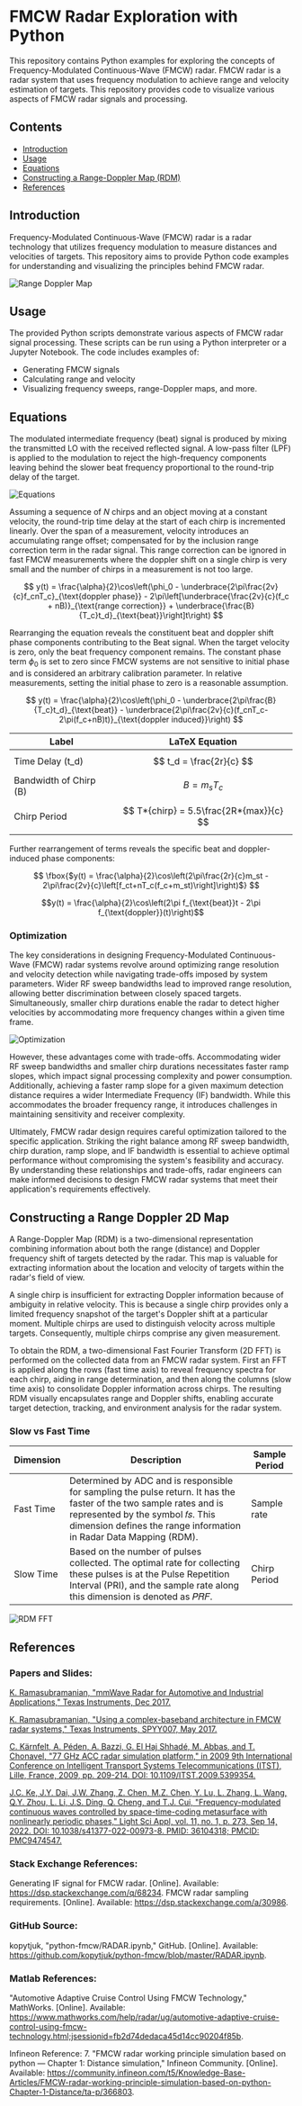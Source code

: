 # FMCW Radar Exploration with Python

This repository contains Python examples for exploring the concepts of Frequency-Modulated Continuous-Wave (FMCW) radar. FMCW radar is a radar system that uses frequency modulation to achieve range and velocity estimation of targets. This repository provides code to visualize various aspects of FMCW radar signals and processing.

## Contents

- [Introduction](#introduction)
- [Usage](#usage)
- [Equations](#equations)
- [Constructing a Range-Doppler Map (RDM)](#constructing-a-range-doppler-2d-map)
- [References](#references)

## Introduction

Frequency-Modulated Continuous-Wave (FMCW) radar is a radar technology that utilizes frequency modulation to measure distances and velocities of targets. This repository aims to provide Python code examples for understanding and visualizing the principles behind FMCW radar.

![Range Doppler Map](range_doppler_map.png)

## Usage

The provided Python scripts demonstrate various aspects of FMCW radar signal processing. These scripts can be run using a Python interpreter or a Jupyter Notebook. The code includes examples of:

- Generating FMCW signals
- Calculating range and velocity
- Visualizing frequency sweeps, range-Doppler maps, and more.

## Equations

The modulated intermediate frequency (beat) signal is produced by mixing the transmitted LO with the received reflected signal. A low-pass filter (LPF) is applied to the modulation to reject the high-frequency components leaving behind the slower beat frequency proportional to the round-trip delay of the target.

![Equations](FMCW.png)

Assuming a sequence of $N$ chirps and an object moving at a constant velocity, the round-trip time delay at the start of each chirp is incremented linearly. Over the span of a measurement, velocity introduces an accumulating range offset; compensated for by the inclusion range correction term in the radar signal. This range correction can be ignored in fast FMCW measurements where the doppler shift on a single chirp is very small and the number of chirps in a measurement is not too large.

$$
y(t) = \frac{\alpha}{2}\cos\left(\phi_0 - \underbrace{2\pi\frac{2v}{c}f_cnT_c}_{\text{doppler phase}} - 2\pi\left[\underbrace{\frac{2v}{c}(f_c + nB)}_{\text{range correction}} + \underbrace{\frac{B}{T_c}t_d}_{\text{beat}}\right]t\right)
$$

Rearranging the equation reveals the constituent beat and doppler shift phase components contributing to the Beat signal. When the target velocity is zero, only the beat frequency component remains. The constant phase term $ϕ_0$ is set to zero since FMCW systems are not sensitive to initial phase and is considered an arbitrary calibration parameter. In relative measurements, setting the initial phase to zero is a reasonable assumption.

$$
y(t) = \frac{\alpha}{2}\cos\left(\phi_0 - \underbrace{2\pi\frac{B}{T_c}t_d}_{\text{beat}} - \underbrace{2\pi\frac{2v}{c}(f_cnT_c-2\pi(f_c+nB)t)}_{\text{doppler induced}}\right)
$$

| Label                  | LaTeX Equation                          |
| ---------------------- | --------------------------------------- |
| Time Delay (t_d)       | $$ t_d = \frac{2r}{c} $$                |
| Bandwidth of Chirp (B) | $$ B = m_sT_c $$                        |
| Chirp Period           | $$ T*{chirp} = 5.5\frac{2R*{max}}{c} $$ |

Further rearrangement of terms reveals the specific beat and doppler-induced phase components:

$$
\fbox{$y(t) = \frac{\alpha}{2}\cos\left(2\pi\frac{2r}{c}m_st - 2\pi\frac{2v}{c}\left[f_ct+nT_c(f_c+m_st)\right]\right)$}
$$

```math
y(t) = \frac{\alpha}{2}\cos\left(2\pi f_{\text{beat}}t - 2\pi f_{\text{doppler}}(t)\right)
```

### Optimization

The key considerations in designing Frequency-Modulated Continuous-Wave (FMCW) radar systems revolve around optimizing range resolution and velocity detection while navigating trade-offs imposed by system parameters. Wider RF sweep bandwidths lead to improved range resolution, allowing better discrimination between closely spaced targets. Simultaneously, smaller chirp durations enable the radar to detect higher velocities by accommodating more frequency changes within a given time frame.

![Optimization](optimization.png)

However, these advantages come with trade-offs. Accommodating wider RF sweep bandwidths and smaller chirp durations necessitates faster ramp slopes, which impact signal processing complexity and power consumption. Additionally, achieving a faster ramp slope for a given maximum detection distance requires a wider Intermediate Frequency (IF) bandwidth. While this accommodates the broader frequency range, it introduces challenges in maintaining sensitivity and receiver complexity.

Ultimately, FMCW radar design requires careful optimization tailored to the specific application. Striking the right balance among RF sweep bandwidth, chirp duration, ramp slope, and IF bandwidth is essential to achieve optimal performance without compromising the system's feasibility and accuracy. By understanding these relationships and trade-offs, radar engineers can make informed decisions to design FMCW radar systems that meet their application's requirements effectively.

## Constructing a Range Doppler 2D Map

A Range-Doppler Map (RDM) is a two-dimensional representation combining information about both the range (distance) and Doppler frequency shift of targets detected by the radar. This map is valuable for extracting information about the location and velocity of targets within the radar's field of view.

A single chirp is insufficient for extracting Doppler information because of ambiguity in relative velocity. This is because a single chirp provides only a limited frequency snapshot of the target's Doppler shift at a particular moment. Multiple chirps are used to distinguish velocity across multiple targets. Consequently, multiple chirps comprise any given measurement.

To obtain the RDM, a two-dimensional Fast Fourier Transform (2D FFT) is performed on the collected data from an FMCW radar system. First an FFT is applied along the rows (fast time axis) to reveal frequency spectra for each chirp, aiding in range determination, and then along the columns (slow time axis) to consolidate Doppler information across chirps. The resulting RDM visually encapsulates range and Doppler shifts, enabling accurate target detection, tracking, and environment analysis for the radar system.

### Slow vs Fast Time

| Dimension | Description                                                                                                                                                                                                                  | Sample Period |
| --------- | ---------------------------------------------------------------------------------------------------------------------------------------------------------------------------------------------------------------------------- | ------------- |
| Fast Time | Determined by ADC and is responsible for sampling the pulse return. It has the faster of the two sample rates and is represented by the symbol 𝑓𝑠. This dimension defines the range information in Radar Data Mapping (RDM). | Sample rate   |
| Slow Time | Based on the number of pulses collected. The optimal rate for collecting these pulses is at the Pulse Repetition Interval (PRI), and the sample rate along this dimension is denoted as 𝑃𝑅𝐹.                                 | Chirp Period  |

![RDM FFT](rdm-fft.png)

## References

### Papers and Slides:

[K. Ramasubramanian, "mmWave Radar for Automotive and Industrial Applications," Texas Instruments, Dec 2017.](https://www.ti.com/content/dam/videos/external-videos/2/3816841626001/5675916489001.mp4/subassets/Mmwave_webinar_Dec2017.pdf)

[K. Ramasubramanian, "Using a complex-baseband architecture in FMCW radar systems," Texas Instruments, SPYY007, May 2017.](http://www.ti.com/lit/spyy007)

[C. Kärnfelt, A. Péden, A. Bazzi, G. El Haj Shhadé, M. Abbas, and T. Chonavel, "77 GHz ACC radar simulation platform," in 2009 9th International Conference on Intelligent Transport Systems Telecommunications (ITST), Lille, France, 2009, pp. 209-214. DOI: 10.1109/ITST.2009.5399354.](https://ieeexplore.ieee.org/document/5399354)

[J.C. Ke, J.Y. Dai, J.W. Zhang, Z. Chen, M.Z. Chen, Y. Lu, L. Zhang, L. Wang, Q.Y. Zhou, L. Li, J.S. Ding, Q. Cheng, and T.J. Cui, "Frequency-modulated continuous waves controlled by space-time-coding metasurface with nonlinearly periodic phases," Light Sci Appl, vol. 11, no. 1, p. 273, Sep 14, 2022. DOI: 10.1038/s41377-022-00973-8. PMID: 36104318; PMCID: PMC9474547.](https://www.ncbi.nlm.nih.gov/pmc/articles/PMC9474547/)

### Stack Exchange References:

Generating IF signal for FMCW radar. [Online]. Available: https://dsp.stackexchange.com/q/68234.
FMCW radar sampling requirements. [Online]. Available: https://dsp.stackexchange.com/a/30986.

### GitHub Source:

kopytjuk, "python-fmcw/RADAR.ipynb," GitHub. [Online]. Available: https://github.com/kopytjuk/python-fmcw/blob/master/RADAR.ipynb.

### Matlab References:

"Automotive Adaptive Cruise Control Using FMCW Technology," MathWorks. [Online]. Available: https://www.mathworks.com/help/radar/ug/automotive-adaptive-cruise-control-using-fmcw-technology.html;jsessionid=fb2d74dedaca45d14cc90204f85b.

Infineon Reference: 7. "FMCW radar working principle simulation based on python — Chapter 1: Distance simulation," Infineon Community. [Online]. Available: https://community.infineon.com/t5/Knowledge-Base-Articles/FMCW-radar-working-principle-simulation-based-on-python-Chapter-1-Distance/ta-p/366803.
